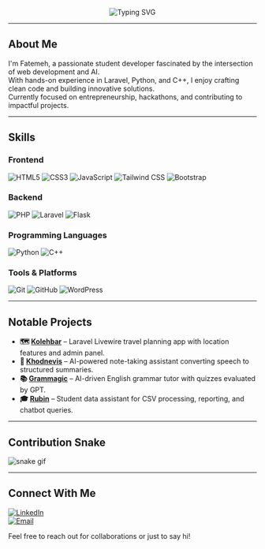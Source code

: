 <p align="center">
<img src="https://readme-typing-svg.demolab.com?font=Fira+Code&size=20&duration=2500&pause=1000&color=10B981&center=true&vCenter=true&width=500&lines=Fatemeh+is+here...;Tinkering+with+code+and+ideas+%E2%9C%A8;Trying+to+build+something+that+matters." alt="Typing SVG" />
</p>

---

## About Me

I'm Fatemeh, a passionate student developer fascinated by the intersection of web development and AI.  
With hands-on experience in Laravel, Python, and C++, I enjoy crafting clean code and building innovative solutions.  
Currently focused on entrepreneurship, hackathons, and contributing to impactful projects.

---

## Skills

### Frontend
![HTML5](...) ![CSS3](...) ![JavaScript](...) ![Tailwind CSS](...) ![Bootstrap](...)

### Backend
![PHP](...) ![Laravel](...) ![Flask](...)

### Programming Languages
![Python](...) ![C++](...)

### Tools & Platforms
![Git](...) ![GitHub](...) ![WordPress](...)

---

## Notable Projects

- **🗺️ [Kolehbar](https://github.com/yourlink/kolehbar)** – Laravel Livewire travel planning app with location features and admin panel.
- **📝 [Khodnevis](https://github.com/yourlink/khodnevis)** – AI-powered note-taking assistant converting speech to structured summaries.
- **📚 [Grammagic](https://github.com/yourlink/grammagic)** – AI-driven English grammar tutor with quizzes evaluated by GPT.
- **🎓 [Rubin](https://github.com/yourlink/rubin)** – Student data assistant for CSV processing, reporting, and chatbot queries.

---

## Contribution Snake

![snake gif](https://github.com/fatemeh-shahrabi/snk/blob/manual-run-output/only-svg/github-contribution-grid-snake.svg)

---

## Connect With Me

[![LinkedIn](...)](https://linkedin.com/in/fatemeh-shahrabi-farahani)  
[![Email](...)](mailto:fatemeh.shahrabifarahanii@gmail.com)

Feel free to reach out for collaborations or just to say hi!

